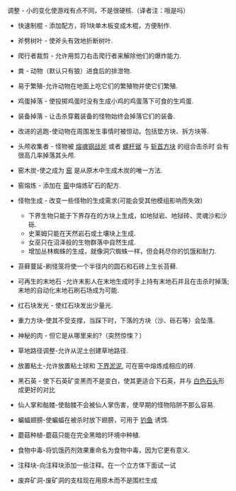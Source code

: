 调整 - 小的变化使游戏有点不同，不是很硬核.（译者注：哦是吗）

* 快速制棍 - 添加配方，将1块单木板变成木棍，方便制作.

* 斧劈树叶 - 使斧头有效地折断树叶.

* 爬行者裁剪 - 允许用剪刀右击爬行者来解除他们的爆炸能力.

* 粪 - 动物（默认只有狼）进食后的排泄物.

* 易于繁殖-允许动物在地面上吃它们的繁殖物并使它们繁殖.

* 鸡蛋掉落 - 使投掷鸡蛋时没有生成小鸡的鸡蛋落下可食的生鸡蛋.

* 装备掉落 - 让击杀穿戴装备的怪物始终会掉落它们的装备.

* 改进的逃跑-使动物在周围发生事情时被惊动。包括垫方块、拆方块等.

* 头颅收集者 - 怪物被 [熔魂钢战斧](../items/refined_tools.md) 或者 [螺杆锯](../blocks/saw.md) 与 [斩首方块](../blocks/chopping_block.md) 的组合击杀时 会有很高几率掉落其头颅.

* 窑木炭-使之成为 [窑](../blocks/kiln.md) 是从原木中生成木炭的唯一方法.

* 窑熔炼 - 添加在 [窑](../blocks/kiln.md)中熔炼矿石的配方.

* 怪物生成 - 改变一些怪物的生成需求(可能会受其他模组影响而失效)
  * 下界生物只能于下界存在的方块上生成，如地狱岩、地狱砖、灵魂沙和沙砾.
  * 史莱姆只能在天然岩石或土壤块上生成.
  * 女巫只在沼泽般的生物群落中自然生成.
  * 增加丛林蜘蛛的生成，就像洞穴蜘蛛一样，但会耗尽你的饥饿和耐力.

* 苔藓蔓延-刷怪笼将使一个半径内的圆石和石砖上生长苔藓.

* 可再生的末地石 -允许末影人在末地生成时手上持有末地石并且在击杀时掉落;末地的自动化末地石刷石场成为可能.

* 红石块发光 - 使红石块发出少量光.

* 重力方块-使其不受支撑，当踩下时，下落的方块（沙、砾石等）会坠落.

* 神秘的肉 - 但它是从哪里来的?（突然惊悚？）

* 草地路径调整-允许从泥土创建草地路径.

* 放置粘土-允许放置粘土球和 [下界淤泥](../items/nether_sludge.md), 可在窑中熔炼成相应的砖.

* 黑石英 - 使下石英矿变黑而不是变白，使其更适合下石英，并与 [白色石头](../blocks/white_stone.md)形成更好的对比

* 仙人掌和骷髅-使骷髅不会被仙人掌伤害，使早期的怪物陷阱不那么容易.

* 蝙蝠翅膀-使蝙蝠在被杀时放下翅膀，可用于 [钓鱼](../hardcore/index.md) 诱饵.

* 蘑菇种植-蘑菇只能在完全黑暗的环境中种植.

* 食物中毒-将饥饿药剂效果重命名为食物中毒，因为它更有意义.

* 注释块-向注释块添加一些注释。在一个立方体下面试一试

* 废弃矿洞-废矿洞的支柱现在用原木而不是围栏生成
